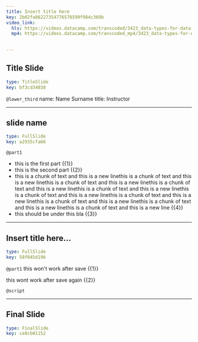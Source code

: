 ```yaml
---
title: Insert title here
key: 2b02fa86227354776578599f984c369b
video_link:
  hls: https://videos.datacamp.com/transcoded/3423_data-types-for-data-science/wb1/hls-ch5_3.master.m3u8
  mp4: https://videos.datacamp.com/transcoded_mp4/3423_data-types-for-data-science/wb1/ch5_3.mp4
  

---
```

## Title Slide

```yaml
type: TitleSlide
key: bf3cd34038
```





`@lower_third`
name: Name Surname
title: Instructor




---
## slide name

```yaml
type: FullSlide
key: a2935cfa66
```

`@part1`
* this is the first part {{1}}
* this is the second part {{2}}
* this is a chunk of text and this is a new linethis is a chunk of text and this is a new linethis is a chunk of text and this is a new linethis is a chunk of text and this is a new linethis is a chunk of text and this is a new linethis is a chunk of text and this is a new linethis is a chunk of text and this is a new linethis is a chunk of text and this is a new linethis is a chunk of text and this is a new linethis is a chunk of text and this is a new line {{4}}
* this should be under this bla {{3}}








---
## Insert title here...

```yaml
type: FullSlide
key: 58f045d196
```

`@part1`
this won't work after save {{1}}

this wont work after save again {{2}}





`@script`




---
## Final Slide

```yaml
type: FinalSlide
key: ce8cb01152
```








